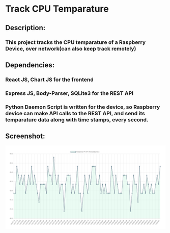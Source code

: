 # Track CPU Temparature

## Description:
### This project tracks the CPU temparature of a Raspberry Device, over network(can also keep track remotely)

## Dependencies:
### React JS, Chart JS for the frontend
### Express JS, Body-Parser, SQLite3 for the REST API
### Python Daemon Script is written for the device, so Raspberry device can make API calls to the REST API, and send its temparature data along with time stamps, every second.

## Screenshot:
![[RaspGraph]](./RaspGraph.png)
